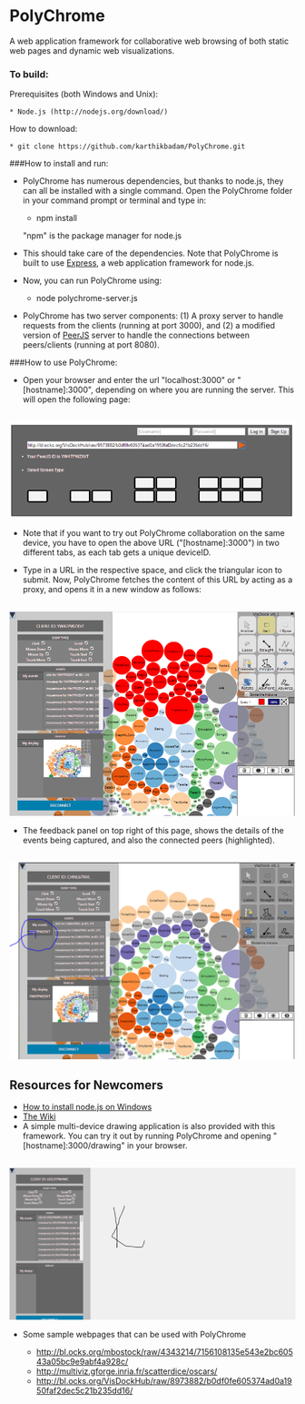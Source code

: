 PolyChrome
=====

A web application framework for collaborative web browsing of both static web pages and dynamic web visualizations.

### To build:

Prerequisites (both Windows and Unix):

    * Node.js (http://nodejs.org/download/)
    
   
How to download:

    * git clone https://github.com/karthikbadam/PolyChrome.git

  
###How to install and run:

- PolyChrome has numerous dependencies, but thanks to node.js, they can all be installed with a single command. Open the PolyChrome folder in your command prompt or terminal and type in:


    * npm install
    
    "npm" is the package manager for node.js
    
- This should take care of the dependencies. Note that PolyChrome is built to use [Express](http://expressjs.com/), a web application framework for node.js.
    
- Now, you can run PolyChrome using:


    * node polychrome-server.js

- PolyChrome has two server components: (1) A proxy server to handle requests from the clients (running at port 3000), and (2) a modified version of [PeerJS](http://peerjs.com/) server to handle the connections between peers/clients (running at port 8080).
    

###How to use PolyChrome:

- Open your browser and enter the url "localhost:3000" or "[hostname]:3000", depending on where you are running the server. This will open the following page:
<br><br>
<img src="https://github.com/karthikbadam/PolyChrome/blob/master/screenshots/screenshot-0.PNG?raw=true">

- Note that if you want to try out PolyChrome collaboration on the same device, you have to open the above URL ("[hostname]:3000") in two different tabs, as each tab gets a unique deviceID. 

- Type in a URL in the respective space, and click the triangular icon to submit. Now, PolyChrome fetches the content of this URL by acting as a proxy, and opens it in a new window as follows: 
<br><br>
<img src="https://github.com/karthikbadam/PolyChrome/blob/master/screenshots/screenshot-1.PNG?raw=true">


-  The feedback panel on top right of this page, shows the details of the events being captured, and also the connected peers (highlighted).
<br><br>
<img src="https://github.com/karthikbadam/PolyChrome/blob/master/screenshots/screenshot-2.PNG?raw=true">
  

Resources for Newcomers
---
- [How to install node.js on Windows](http://dailyjs.com/2012/05/03/windows-and-node-1/)
- [The Wiki](https://github.com/karthikbadam/polychrome/wiki)
- A simple multi-device drawing application is also provided with this framework. You can try it out by running PolyChrome and opening "[hostname]:3000/drawing" in your browser.
<br><br>
<img src="https://github.com/karthikbadam/PolyChrome/blob/master/screenshots/screenshot-3.PNG?raw=true">
 
- Some sample webpages that can be used with PolyChrome

   * http://bl.ocks.org/mbostock/raw/4343214/7156108135e543e2bc60543a05bc9e9abf4a928c/
   * http://multiviz.gforge.inria.fr/scatterdice/oscars/
   * http://bl.ocks.org/VisDockHub/raw/8973882/b0df0fe605374ad0a1950faf2dec5c21b235dd16/

